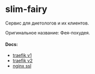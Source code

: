 # slim-fairy

Сервис для диетологов и их клиентов.

Оригинальное название: Фея-похудея.

#### Docs:
- [traefik v1](https://blog.unixhost.pro/ru/2022/07/traefik-2-ustanovka-nastrojka-primery/)
- [traefik v2](https://doc.traefik.io/traefik/user-guides/docker-compose/acme-tls/)
- [nginx ssl](https://www.digitalocean.com/community/tutorials/how-to-secure-nginx-with-let-s-encrypt-on-ubuntu-22-04)
